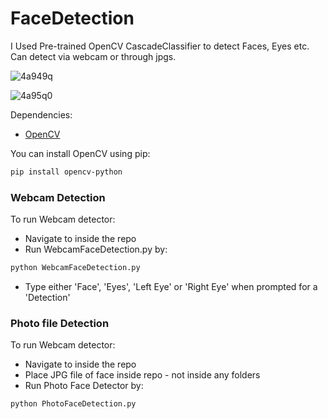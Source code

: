 
# FaceDetection

I Used Pre-trained OpenCV CascadeClassifier to detect Faces, Eyes etc. Can detect via webcam or through jpgs.

![4a949q](https://user-images.githubusercontent.com/61810502/89146295-d8a0b980-d585-11ea-8870-3d0c7e7913c6.gif)

![4a95q0](https://user-images.githubusercontent.com/61810502/89146460-62508700-d586-11ea-8acf-f26d9dfd9040.gif)


Dependencies:
* [OpenCV](https://opencv.org/)

You can install OpenCV using pip:
```bash
pip install opencv-python
```

### Webcam Detection

To run Webcam detector:
* Navigate to inside the repo
* Run WebcamFaceDetection.py by:

```bash
python WebcamFaceDetection.py
```
* Type either 'Face', 'Eyes', 'Left Eye' or 'Right Eye' when prompted for a 'Detection'

### Photo file Detection

To run Webcam detector:
* Navigate to inside the repo
* Place JPG file of face inside repo - not inside any folders
* Run Photo Face Detector by:

```bash
python PhotoFaceDetection.py
```
